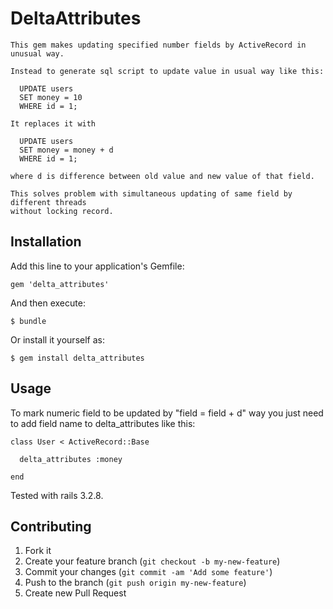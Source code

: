 # DeltaAttributes

    This gem makes updating specified number fields by ActiveRecord in unusual way.

    Instead to generate sql script to update value in usual way like this:

      UPDATE users
      SET money = 10
      WHERE id = 1;

    It replaces it with

      UPDATE users
      SET money = money + d
      WHERE id = 1;

    where d is difference between old value and new value of that field.

    This solves problem with simultaneous updating of same field by different threads
    without locking record.

## Installation

Add this line to your application's Gemfile:

    gem 'delta_attributes'

And then execute:

    $ bundle

Or install it yourself as:

    $ gem install delta_attributes

## Usage

  To mark numeric field to be updated by "field = field + d" way you just need to add field
  name to delta_attributes like this:

    class User < ActiveRecord::Base

      delta_attributes :money

    end

  Tested with rails 3.2.8.

## Contributing

1. Fork it
2. Create your feature branch (`git checkout -b my-new-feature`)
3. Commit your changes (`git commit -am 'Add some feature'`)
4. Push to the branch (`git push origin my-new-feature`)
5. Create new Pull Request
